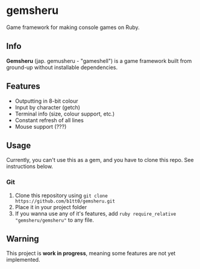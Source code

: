 # gemsheru
Game framework for making console games on Ruby.

## Info
**Gemsheru** (jap. gemusheru - "gameshell") is a game framework built from ground-up without installable dependencies.

## Features
* Outputting in 8-bit colour
* Input by character (getch)
* Terminal info (size, colour support, etc.)
* Constant refresh of all lines
* Mouse support (???)

## Usage
Currently, you can't use this as a gem, and you have to clone this repo. See instructions below.
### Git
1. Clone this repository using `git clone https://github.com/b1tt0/gemsheru.git`
2. Place it in your project folder
3. If you wanna use any of it's features, add ```ruby
require_relative "gemsheru/gemsheru"``` to any file.

## Warning
This project is **work in progress**, meaning some features are not yet implemented.
